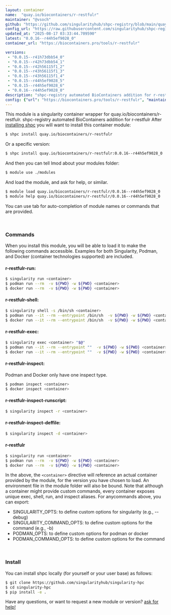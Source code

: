 ```yaml
---
layout: container
name:  "quay.io/biocontainers/r-restfulr"
maintainer: "@vsoch"
github: "https://github.com/singularityhub/shpc-registry/blob/main/quay.io/biocontainers/r-restfulr/container.yaml"
config_url: "https://raw.githubusercontent.com/singularityhub/shpc-registry/main/quay.io/biocontainers/r-restfulr/container.yaml"
updated_at: "2025-08-17 03:33:44.709590"
latest: "0.0.16--r44h5ef9028_0"
container_url: "https://biocontainers.pro/tools/r-restfulr"

versions:
 - "0.0.15--r41h73dbb54_0"
 - "0.0.15--r42h73dbb54_1"
 - "0.0.15--r42h56115f1_2"
 - "0.0.15--r43h56115f1_3"
 - "0.0.15--r43h56115f1_4"
 - "0.0.15--r44h5ef9028_5"
 - "0.0.15--r44h5ef9028_6"
 - "0.0.16--r44h5ef9028_0"
description: "shpc-registry automated BioContainers addition for r-restfulr"
config: {"url": "https://biocontainers.pro/tools/r-restfulr", "maintainer": "@vsoch", "description": "shpc-registry automated BioContainers addition for r-restfulr", "latest": {"0.0.16--r44h5ef9028_0": "sha256:854c386fcab65b2d38294539b0e6b7adccbe0de3015607f67a0f7709512185d3"}, "tags": {"0.0.15--r41h73dbb54_0": "sha256:340fa0079df70852cfeda06b7b65b587920b430198631b2a51cff6b1281b16df", "0.0.15--r42h73dbb54_1": "sha256:5c1c466da19a9dd64c7913eaca2d62025efc0a70176f4f0947072c46b74f8568", "0.0.15--r42h56115f1_2": "sha256:e99253362d746e4be9c5966bebf9a20915579a6dda095bc1f13b376651e65a59", "0.0.15--r43h56115f1_3": "sha256:425129327d8e3dca29f39dbe88be581a6a7df68013d54db299a4122c1e16c0b3", "0.0.15--r43h56115f1_4": "sha256:652de562cdce491ca77380359d5748a8aed98f25960803d4bd215dd50105ff97", "0.0.15--r44h5ef9028_5": "sha256:7d4c33a1a9fd7a77c6387cf004a133d68b590bcc55aa29590b29182abcbf3672", "0.0.15--r44h5ef9028_6": "sha256:a9b1e6d1d6940de18900be4347ea0d68f26841202be5dd3ab0298c8030a749ee", "0.0.16--r44h5ef9028_0": "sha256:854c386fcab65b2d38294539b0e6b7adccbe0de3015607f67a0f7709512185d3"}, "docker": "quay.io/biocontainers/r-restfulr"}
---
```


This module is a singularity container wrapper for quay.io/biocontainers/r-restfulr.
shpc-registry automated BioContainers addition for r-restfulr
After [installing shpc](#install) you will want to install this container module:


```bash
$ shpc install quay.io/biocontainers/r-restfulr
```

Or a specific version:

```bash
$ shpc install quay.io/biocontainers/r-restfulr:0.0.16--r44h5ef9028_0
```

And then you can tell lmod about your modules folder:

```bash
$ module use ./modules
```

And load the module, and ask for help, or similar.

```bash
$ module load quay.io/biocontainers/r-restfulr/0.0.16--r44h5ef9028_0
$ module help quay.io/biocontainers/r-restfulr/0.0.16--r44h5ef9028_0
```

You can use tab for auto-completion of module names or commands that are provided.

<br>

### Commands

When you install this module, you will be able to load it to make the following commands accessible.
Examples for both Singularity, Podman, and Docker (container technologies supported) are included.

#### r-restfulr-run:

```bash
$ singularity run <container>
$ podman run --rm  -v ${PWD} -w ${PWD} <container>
$ docker run --rm  -v ${PWD} -w ${PWD} <container>
```

#### r-restfulr-shell:

```bash
$ singularity shell -s /bin/sh <container>
$ podman run --it --rm --entrypoint /bin/sh  -v ${PWD} -w ${PWD} <container>
$ docker run --it --rm --entrypoint /bin/sh  -v ${PWD} -w ${PWD} <container>
```

#### r-restfulr-exec:

```bash
$ singularity exec <container> "$@"
$ podman run --it --rm --entrypoint ""  -v ${PWD} -w ${PWD} <container> "$@"
$ docker run --it --rm --entrypoint ""  -v ${PWD} -w ${PWD} <container> "$@"
```

#### r-restfulr-inspect:

Podman and Docker only have one inspect type.

```bash
$ podman inspect <container>
$ docker inspect <container>
```

#### r-restfulr-inspect-runscript:

```bash
$ singularity inspect -r <container>
```

#### r-restfulr-inspect-deffile:

```bash
$ singularity inspect -d <container>
```



#### r-restfulr

```bash
$ singularity run <container>
$ podman run --rm  -v ${PWD} -w ${PWD} <container>
$ docker run --rm  -v ${PWD} -w ${PWD} <container>
```


In the above, the `<container>` directive will reference an actual container provided
by the module, for the version you have chosen to load. An environment file in the
module folder will also be bound. Note that although a container
might provide custom commands, every container exposes unique exec, shell, run, and
inspect aliases. For anycommands above, you can export:

 - SINGULARITY_OPTS: to define custom options for singularity (e.g., --debug)
 - SINGULARITY_COMMAND_OPTS: to define custom options for the command (e.g., -b)
 - PODMAN_OPTS: to define custom options for podman or docker
 - PODMAN_COMMAND_OPTS: to define custom options for the command

<br>

### Install

You can install shpc locally (for yourself or your user base) as follows:

```bash
$ git clone https://github.com/singularityhub/singularity-hpc
$ cd singularity-hpc
$ pip install -e .
```

Have any questions, or want to request a new module or version? [ask for help!](https://github.com/singularityhub/singularity-hpc/issues)